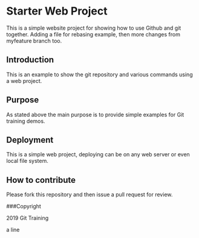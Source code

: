 # Starter Web Project

This is a simple website project for
showing how to use Github and git together.
Adding a file for rebasing example, then 
more changes from myfeature branch too.

## Introduction

This is an example to show the git repository and 
various commands using a web project.

## Purpose

As stated above the main purpose is to provide simple
examples for Git training demos.

## Deployment 

This is a simple web project, deploying can be on any
web server or even local file system.

## How to contribute

Please fork this repository and then issue a pull request for review.

###Copyright

2019 Git Training

a line
